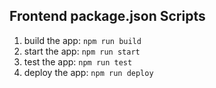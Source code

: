 ## Frontend package.json Scripts
1. build the app: `npm run build`
2. start the app: `npm run start`
3. test the app: `npm run test`
4. deploy the app: `npm run deploy`
